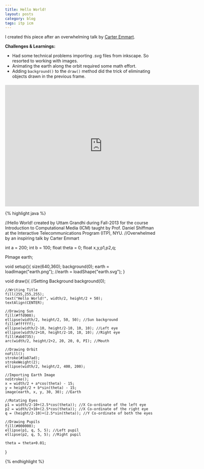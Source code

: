 ```yaml
---
title: Hello World!
layout: posts
category: blog
tags: itp icm
---
```

<!--<img src="/images/ICM_Hello_World.png"/>-->

I created this piece after an overwhelming talk by [Carter Emmart](http://www.ted.com/speakers/carter_emmart.html "Carter Emmart profile on TED").

**Challenges & Learnings:**

* Had some technical problems importing .svg files from inkscape. So resorted to working with images.
* Animating the earth along the orbit required some math effort.
* Adding `background()` to the `draw()` method did the trick of eliminating objects drawn in the previous frame.

<iframe style="margin-top:20px; display:block;" width="640" height="400" scrolling="no" frameborder="0" src="http://www.openprocessing.org/sketch/109229/embed/?width=640&height=360&border=true"></iframe>


{% highlight java %}

//Hello World! created by Uttam Grandhi during Fall-2013 for the course Introduction to Computational Media (ICM) taught by Prof. Daniel Shiffman at the Interactive Telecommunications Program (ITP), NYU.
//Overwhelmed by an inspiring talk by Carter Emmart

int a = 200;
int b = 100;
float theta = 0;
float x,y,p1,p2,q;

PImage earth;

void setup(){
    size(640,360);
    background(0);
    earth = loadImage("earth.png");
    //earth = loadShape("earth.svg");
}

void draw(){
    //Setting Background
    background(0);

    //Writing Title
    fill(255,255,255);
    text("Hello World!", width/2, height/2 + 50);
    textAlign(CENTER);

    //Drawing Sun
    fill(#ffd900);
    ellipse(width/2, height/2, 50, 50); //Sun background
    fill(#ffffff);
    ellipse(width/2-10, height/2-10, 10, 10); //Left eye
    ellipse(width/2+10, height/2-10, 10, 10); //Right eye
    fill(#ab0735);
    arc(width/2, height/2+2, 20, 20, 0, PI); //Mouth

    //Drawing Orbit
    noFill();
    stroke(#3a87ad);
    strokeWeight(2);
    ellipse(width/2, height/2, 400, 200);

    //Importing Earth Image
    noStroke();
    x = width/2 + a*cos(theta) - 15;
    y = height/2 + b*sin(theta) - 15;
    image(earth, x, y, 30, 30); //Earth

    //Rotating Eyes
    p1 = width/2-10+(2.5*cos(theta)); //X Co-ordinate of the left eye
    p2 = width/2+10+(2.5*cos(theta)); //X Co-ordinate of the right eye
    q = (height/2-10)+(2.5*sin(theta)); //Y Co-ordinate of both the eyes
    
    //Drawing Pupils
    fill(#000000);
    ellipse(p1, q, 5, 5); //Left pupil
    ellipse(p2, q, 5, 5); //Right pupil

    theta = theta+0.01;
}

{% endhighlight %}

